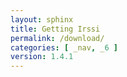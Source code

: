 ```yaml
---
layout: sphinx
title: Getting Irssi
permalink: /download/
categories: [ _nav, _6 ]
version: 1.4.1
---
```

